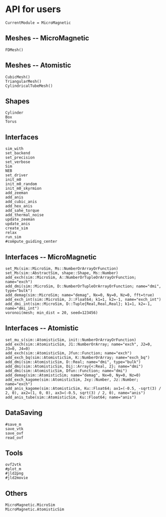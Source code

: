 # API for users

```@meta
CurrentModule = MicroMagnetic
```

## Meshes -- MicroMagnetic 
```@docs
FDMesh()
```

## Meshes -- Atomistic 
```@docs
CubicMesh()
TriangularMesh()
CylindricalTubeMesh()
```

## Shapes
```@docs
Cylinder
Box
Torus
```

## Interfaces 
```@docs
sim_with
set_backend
set_precision
set_verbose
Sim
NEB
set_driver
init_m0
init_m0_random
init_m0_skyrmion
add_zeeman
add_anis
add_cubic_anis
add_hex_anis
add_sahe_torque
add_thermal_noise
update_zeeman
update_anis
create_sim
relax
run_sim
#compute_guiding_center
```

## Interfaces -- MicroMagnetic 
```@docs
set_Ms(sim::MicroSim, Ms::NumberOrArrayOrFunction)
set_Ms(sim::AbstractSim, shape::Shape, Ms::Number)
add_exch(sim::MicroSim, A::NumberOrTupleOrArrayOrFunction; name="exch")
add_dmi(sim::MicroSim, D::NumberOrTupleOrArrayOrFunction; name="dmi", type="bulk")
add_demag(sim::MicroSim; name="demag", Nx=0, Ny=0, Nz=0, fft=true)
add_exch_int(sim::MicroSim, J::Float64; k1=1, k2=-1, name="exch_int")
add_dmi_int(sim::MicroSim, D::Tuple{Real,Real,Real}; k1=1, k2=-1, name="dmi_int")
voronoi(mesh; min_dist = 20, seed=123456)
```

## Interfaces -- Atomistic 
```@docs
set_mu_s(sim::AtomisticSim, init::NumberOrArrayOrFunction)
add_exch(sim::AtomisticSim, J1::NumberOrArray; name="exch", J2=0, J3=0, J4=0)
add_exch(sim::AtomisticSim, Jfun::Function; name="exch")
add_exch_bq(sim::AtomisticSim, K::NumberOrArray; name="exch_bq")
add_dmi(sim::AtomisticSim, D::Real; name="dmi", type="bulk")
add_dmi(sim::AtomisticSim, Dij::Array{<:Real, 2}; name="dmi")
add_dmi(sim::AtomisticSim, Dfun::Function; name="dmi")
add_demag(sim::AtomisticSim; name="demag", Nx=0, Ny=0, Nz=0)
add_exch_kagome(sim::AtomisticSim, Jxy::Number, Jz::Number; name="exch")
add_anis_kagome(sim::AtomisticSim, Ku::Float64; ax1=(-0.5, -sqrt(3) / 2, 0), ax2=(1, 0, 0), ax3=(-0.5, sqrt(3) / 2, 0), name="anis")
add_anis_tube(sim::AtomisticSim, Ku::Float64; name="anis")
```

## DataSaving

```@docs
#save_m
save_vtk
save_ovf
read_ovf
```


## Tools

```@docs
ovf2vtk
#plot_m
#jld2png
#jld2movie
```



## Others

```@docs
MicroMagnetic.MicroSim
MicroMagnetic.AtomisticSim
```